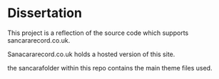 # Dissertation
This project is a reflection of the source code which supports sancararecord.co.uk.

Sanacararecord.co.uk holds a hosted version of this site.

the sancarafolder within this repo contains the main theme files used.

